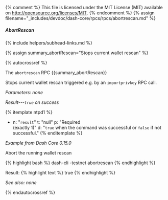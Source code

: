 {% comment %}
This file is licensed under the MIT License (MIT) available on
http://opensource.org/licenses/MIT.
{% endcomment %}
{% assign filename="_includes/devdoc/dash-core/rpcs/rpcs/abortrescan.md" %}
<!--__-->

##### AbortRescan
{% include helpers/subhead-links.md %}

{% assign summary_abortRescan="Stops current wallet rescan" %}

{% autocrossref %}

The `abortrescan` RPC {{summary_abortRescan}}

Stops current wallet rescan triggered e.g. by an `importprivkey` RPC call.

*Parameters: none*

*Result---`true` on success*

{% itemplate ntpd1 %}
- n: "`result`"
  t: "null"
  p: "Required<br>(exactly 1)"
  d: "`true` when the command was successful or `false` if not successful."
{% enditemplate %}

*Example from Dash Core 0.15.0*

Abort the running wallet rescan

{% highlight bash %}
dash-cli -testnet abortrescan
{% endhighlight %}

Result:
{% highlight text %}
true
{% endhighlight %}

*See also: none*

{% endautocrossref %}
